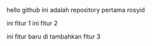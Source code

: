 hello github ini  adalah repository pertama rosyid

ini fitur 1
ini fitur 2

ini fitur baru di tambahkan
fitur 3
